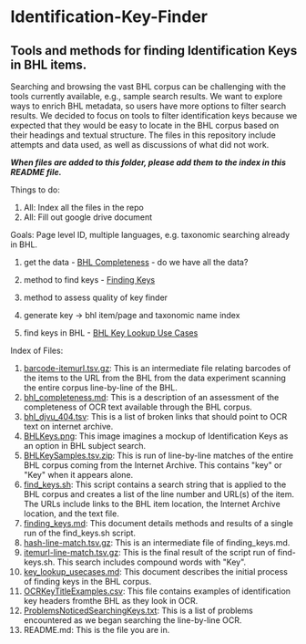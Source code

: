 # Identification-Key-Finder
## Tools and methods for finding Identification Keys in BHL items. 
Searching and browsing the vast BHL corpus can be challenging with the tools currently available, e.g., sample search results. We want to explore ways to enrich BHL metadata, so users have more options to filter search results. We decided to focus on tools to filter identification keys because we expected that they would be easy to locate in the BHL corpus based on their headings and textual structure. The files in this repository include attempts and data used, as well as discussions of what did not work.

**_When files are added to this folder, please add them to the index in this README file._**

Things to do:

1. All: Index all the files in the repo
2. All: Fill out google drive document

Goals: Page level ID, multiple languages, e.g. taxonomic searching already in BHL.

1. get the data - [BHL Completeness](./bhl_completeness.md) - do we have all the data?

2. method to find keys - [Finding Keys](./finding_keys.md) 

3. method to assess quality of key finder

4. generate key -> bhl item/page and taxonomic name index

5. find keys in BHL - [BHL Key Lookup Use Cases](./key_lookup_usecases.md)

Index of Files:

1. [barcode-itemurl.tsv.gz](./barcode-itemurl.tsv.gz): This is an intermediate file relating barcodes of the items to the URL from the BHL from the data experiment scanning the entire corpus line-by-line of the BHL.
2. [bhl_completeness.md](./bhl_completeness.md): This is a description of an assessment of the completeness of OCR text available through the BHL corpus.
3. [bhl_djvu_404.tsv](./bhl_djvu_404.tsv): This is a list of broken links that should point to OCR text on internet archive.
4. [BHLKeys.png](./BHLKeys.png): This image imagines a mockup of Identification Keys as an option in BHL subject search.
5. [BHLKeySamples.tsv.zip](./BHLKeySamples.tsv.zip): This is run of line-by-line matches of the entire BHL corpus coming from the Internet Archive. This contains "key" or "Key" when it appears alone.
6. [find_keys.sh](./find_keys.sh): This script contains a search string that is applied to the BHL corpus and creates a list of the line number and URL(s) of the item. The URLs include links to the BHL item location, the Internet Archive location, and the text file.
7. [finding_keys.md](./finding_keys.md): This document details methods and results of a single run of the find_keys.sh script.
8. [hash-line-match.tsv.gz](./hash-line-match.tsv.gz): This is an intermediate file of finding_keys.md.
9. [itemurl-line-match.tsv.gz](./itemurl-line-match.tsv.gz): This is the final result of the script run of find-keys.sh. This search includes compound words with "Key".
10. [key_lookup_usecases.md](./key_lookup_usecases.md): This document describes the initial process of finding keys in the BHL corpus. 
11. [OCRKeyTitleExamples.csv](./OCRKeyTitleExamples.csv): This file contains examples of identification key headers fromthe BHL as they look in OCR.
12. [ProblemsNoticedSearchingKeys.txt](./ProblemsNoticedSearchingKeys.txt): This is a list of problems encountered as we began searching the line-by-line OCR.
13. README.md: This is the file you are in.
	
